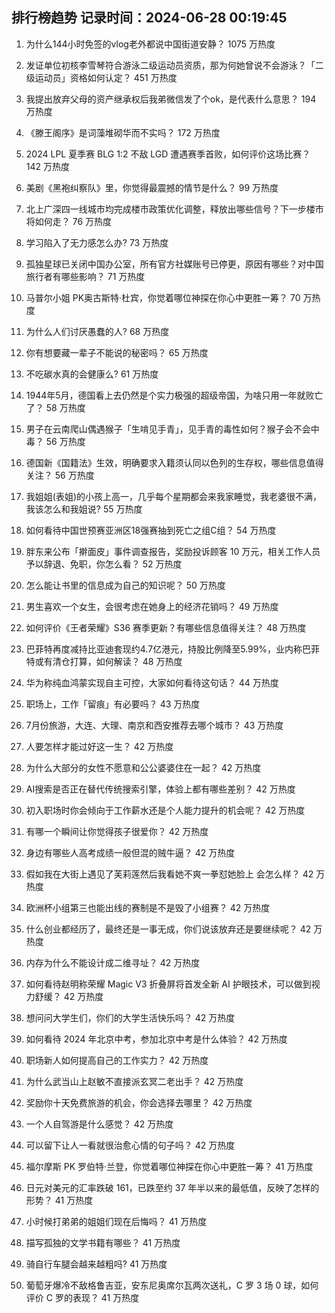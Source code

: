 
## 排行榜趋势 记录时间：2024-06-28 00:19:45
  
  1. 为什么144小时免签的vlog老外都说中国街道安静？ 1075 万热度
    
  2. 发证单位初核李雪琴符合游泳二级运动员资质，那为何她曾说不会游泳？「二级运动员」资格如何认定？ 451 万热度
    
  3. 我提出放弃父母的资产继承权后我弟微信发了个ok，是代表什么意思？ 194 万热度
    
  4. 《滕王阁序》是词藻堆砌华而不实吗？ 172 万热度
    
  5. 2024 LPL 夏季赛 BLG 1:2 不敌 LGD 遭遇赛季首败，如何评价这场比赛？ 142 万热度
    
  6. 美剧《黑袍纠察队》里，你觉得最震撼的情节是什么？ 99 万热度
    
  7. 北上广深四一线城市均完成楼市政策优化调整，释放出哪些信号？下一步楼市将如何走？ 76 万热度
    
  8. 学习陷入了无力感怎么办? 73 万热度
    
  9. 孤独星球已关闭中国办公室，所有官方社媒账号已停更，原因有哪些？对中国旅行者有哪些影响？ 71 万热度
    
  10. 马普尔小姐 PK奥古斯特·杜宾，你觉着哪位神探在你心中更胜一筹？ 70 万热度
    
  11. 为什么人们讨厌愚蠢的人? 68 万热度
    
  12. 你有想要藏一辈子不能说的秘密吗？ 65 万热度
    
  13. 不吃碳水真的会健康么? 61 万热度
    
  14. 1944年5月，德国看上去仍然是个实力极强的超级帝国，为啥只用一年就败亡了？ 58 万热度
    
  15. 男子在云南爬山偶遇猴子「生啃见手青」，见手青的毒性如何？猴子会不会中毒？ 56 万热度
    
  16. 德国新《国籍法》生效，明确要求入籍须认同以色列的生存权，哪些信息值得关注？ 56 万热度
    
  17. 我姐姐(表姐)的小孩上高一，几乎每个星期都会来我家睡觉，我老婆很不满，我该怎么和我姐说? 55 万热度
    
  18. 如何看待中国世预赛亚洲区18强赛抽到死亡之组C组？ 54 万热度
    
  19. 胖东来公布「擀面皮」事件调查报告，奖励投诉顾客 10 万元，相关工作人员予以辞退、免职，你怎么看？ 52 万热度
    
  20. 怎么能让书里的信息成为自己的知识呢？ 50 万热度
    
  21. 男生喜欢一个女生，会很考虑在她身上的经济花销吗？ 49 万热度
    
  22. 如何评价《王者荣耀》S36 赛季更新？有哪些信息值得关注？ 48 万热度
    
  23. 巴菲特再度减持比亚迪套现约4.7亿港元，持股比例降至5.99%，业内称巴菲特或有清仓打算，如何解读？ 48 万热度
    
  24. 华为称纯血鸿蒙实现自主可控，大家如何看待这句话？ 44 万热度
    
  25. 职场上，工作「留痕」有必要吗？ 43 万热度
    
  26. 7月份旅游，大连、大理、南京和西安推荐去哪个城市？ 43 万热度
    
  27. 人要怎样才能过好这一生？ 42 万热度
    
  28. 为什么大部分的女性不愿意和公公婆婆住在一起？ 42 万热度
    
  29. AI搜索是否正在替代传统搜索引擎，体验上都有哪些差别？ 42 万热度
    
  30. 初入职场时你会倾向于工作薪水还是个人能力提升的机会呢？ 42 万热度
    
  31. 有哪一个瞬间让你觉得孩子很爱你？ 42 万热度
    
  32. 身边有哪些人高考成绩一般但混的贼牛逼？ 42 万热度
    
  33. 假如我在大街上遇见了芙莉莲然后我看她不爽一拳怼她脸上 会怎么样？ 42 万热度
    
  34. 欧洲杯小组第三也能出线的赛制是不是毁了小组赛？ 42 万热度
    
  35. 什么创业都经历了，最终还是一事无成，你们说该放弃还是要继续呢？ 42 万热度
    
  36. 内存为什么不能设计成二维寻址？ 42 万热度
    
  37. 如何看待赵明称荣耀 Magic V3 折叠屏将首发全新 AI 护眼技术，可以做到视力舒缓？ 42 万热度
    
  38. 想问问大学生们，你们的大学生活快乐吗？ 42 万热度
    
  39. 如何看待 2024 年北京中考，参加北京中考是什么体验？ 42 万热度
    
  40. 职场新人如何提高自己的工作实力？ 42 万热度
    
  41. 为什么武当山上赵敏不直接派玄冥二老出手？ 42 万热度
    
  42. 奖励你十天免费旅游的机会，你会选择去哪里？ 42 万热度
    
  43. 一个人自驾游是什么感觉？ 42 万热度
    
  44. 可以留下让人一看就很治愈心情的句子吗？ 42 万热度
    
  45. 福尔摩斯 PK 罗伯特·兰登，你觉着哪位神探在你心中更胜一筹？ 41 万热度
    
  46. 日元对美元的汇率跌破 161，已跌至约 37 年半以来的最低值，反映了怎样的形势？ 41 万热度
    
  47. 小时候打弟弟的姐姐们现在后悔吗？ 41 万热度
    
  48. 描写孤独的文学书籍有哪些？ 41 万热度
    
  49. 骑自行车腿会越来越粗吗? 41 万热度
    
  50. 葡萄牙爆冷不敌格鲁吉亚，安东尼奥席尔瓦两次送礼，C 罗 3 场 0 球，如何评价 C 罗的表现？ 41 万热度
    